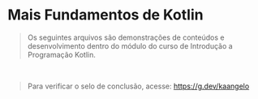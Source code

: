# Mais Fundamentos de Kotlin
> Os seguintes arquivos são demonstrações de conteúdos e desenvolvimento dentro do módulo do curso de Introdução a Programação Kotlin.

<br>

> Para verificar o selo de conclusão, acesse: https://g.dev/kaangelo

